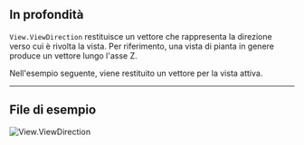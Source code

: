 ## In profondità
`View.ViewDirection` restituisce un vettore che rappresenta la direzione verso cui è rivolta la vista. Per riferimento, una vista di pianta in genere produce un vettore lungo l'asse Z.

Nell'esempio seguente, viene restituito un vettore per la vista attiva.
___
## File di esempio

![View.ViewDirection](./Revit.Elements.Views.View.ViewDirection_img.jpg)
